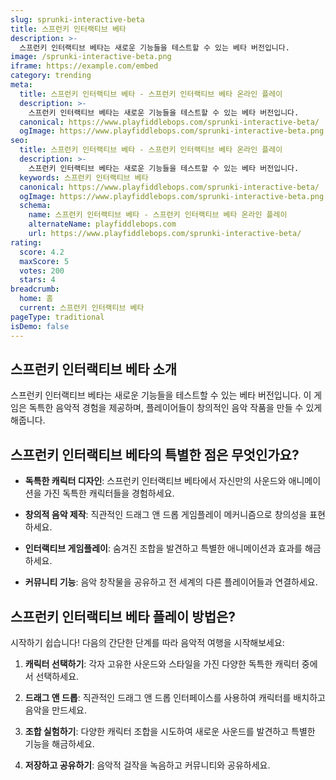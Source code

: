 ```yaml
---
slug: sprunki-interactive-beta
title: 스프런키 인터랙티브 베타
description: >-
  스프런키 인터랙티브 베타는 새로운 기능들을 테스트할 수 있는 베타 버전입니다.
image: /sprunki-interactive-beta.png
iframe: https://example.com/embed
category: trending
meta:
  title: 스프런키 인터랙티브 베타 - 스프런키 인터랙티브 베타 온라인 플레이
  description: >-
    스프런키 인터랙티브 베타는 새로운 기능들을 테스트할 수 있는 베타 버전입니다.
  canonical: https://www.playfiddlebops.com/sprunki-interactive-beta/
  ogImage: https://www.playfiddlebops.com/sprunki-interactive-beta.png
seo:
  title: 스프런키 인터랙티브 베타 - 스프런키 인터랙티브 베타 온라인 플레이
  description: >-
    스프런키 인터랙티브 베타는 새로운 기능들을 테스트할 수 있는 베타 버전입니다.
  keywords: 스프런키 인터랙티브 베타
  canonical: https://www.playfiddlebops.com/sprunki-interactive-beta/
  ogImage: https://www.playfiddlebops.com/sprunki-interactive-beta.png
  schema:
    name: 스프런키 인터랙티브 베타 - 스프런키 인터랙티브 베타 온라인 플레이
    alternateName: playfiddlebops.com
    url: https://www.playfiddlebops.com/sprunki-interactive-beta/
rating:
  score: 4.2
  maxScore: 5
  votes: 200
  stars: 4
breadcrumb:
  home: 홈
  current: 스프런키 인터랙티브 베타
pageType: traditional
isDemo: false
---
```


## 스프런키 인터랙티브 베타 소개

스프런키 인터랙티브 베타는 새로운 기능들을 테스트할 수 있는 베타 버전입니다. 이 게임은 독특한 음악적 경험을 제공하며, 플레이어들이 창의적인 음악 작품을 만들 수 있게 해줍니다.

## 스프런키 인터랙티브 베타의 특별한 점은 무엇인가요?

- **독특한 캐릭터 디자인**: 스프런키 인터랙티브 베타에서 자신만의 사운드와 애니메이션을 가진 독특한 캐릭터들을 경험하세요.

- **창의적 음악 제작**: 직관적인 드래그 앤 드롭 게임플레이 메커니즘으로 창의성을 표현하세요.

- **인터랙티브 게임플레이**: 숨겨진 조합을 발견하고 특별한 애니메이션과 효과를 해금하세요.

- **커뮤니티 기능**: 음악 창작물을 공유하고 전 세계의 다른 플레이어들과 연결하세요.

## 스프런키 인터랙티브 베타 플레이 방법은?

시작하기 쉽습니다! 다음의 간단한 단계를 따라 음악적 여행을 시작해보세요:

1. **캐릭터 선택하기**: 각자 고유한 사운드와 스타일을 가진 다양한 독특한 캐릭터 중에서 선택하세요.

1. **드래그 앤 드롭**: 직관적인 드래그 앤 드롭 인터페이스를 사용하여 캐릭터를 배치하고 음악을 만드세요.

1. **조합 실험하기**: 다양한 캐릭터 조합을 시도하여 새로운 사운드를 발견하고 특별한 기능을 해금하세요.

1. **저장하고 공유하기**: 음악적 걸작을 녹음하고 커뮤니티와 공유하세요.
